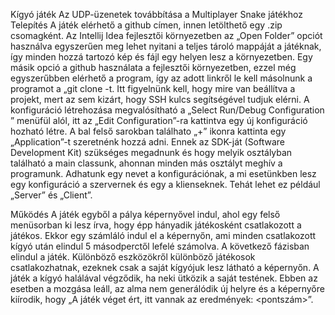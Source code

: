 Kígyó játék
Az UDP-üzenetek továbbítása a Multiplayer Snake játékhoz
Telepítés
A játék elérhető a github címen, innen letölthető egy .zip csomagként. Az Intellij Idea fejlesztői környezetben az „Open Folder” opciót használva egyszerűen meg lehet nyitani a teljes tároló mappáját a játéknak, így minden hozzá tartozó kép és fájl egy helyen lesz a környezetben. Egy másik opció a github használata a fejlesztői környezetben, ezzel még egyszerűbben elérhető a program, így az adott linkről le kell másolnunk a programot a „git clone -t. Itt figyelnünk kell, hogy mire van beállítva a projekt, mert az sem kizárt, hogy SSH kulcs segítségével tudjuk elérni. A konfiguráció létrehozása megvalósítható a „Select Run/Debug Configuration ” menüfül alól, itt az „Edit Configuration”-ra kattintva egy új konfiguráció hozható létre. A bal felső sarokban találhato „+” ikonra kattinta egy „Application”-t szeretnénk hozzá adni. Ennek az SDK-ját (Software Development Kit) szükséges megadnunk és hogy melyik osztályban található a main classunk, ahonnan minden más osztályt meghív a programunk. Adhatunk egy nevet a konfigurációnak, a mi esetünkben lesz egy konfiguráció a szervernek és egy a klienseknek. Tehát lehet ez például „Server” és „Client”.

Működés
A játék egyből a pálya képernyővel indul, ahol egy felső menüsorban ki lesz írva, hogy épp hányadik játékosként csatlakozott a játékos. Ekkor egy számláló indul el a képernyőn, ami minden csatlakozott kígyó után elindul 5 másodperctől lefelé számolva.
A következő fázisban elindul a játék. Különböző eszközökről különböző játékosok csatlakozhatnak, ezeknek csak a saját kígyójuk lesz látható a képernyőn. A játék a kígyó halálával végződik, ha neki ütközik a saját testének. Ebben az esetben a mozgása leáll, az alma nem generálódik új helyre és a képernyőre kiírodik, hogy „A játék véget ért, itt vannak az eredmények: <pontszám>”.